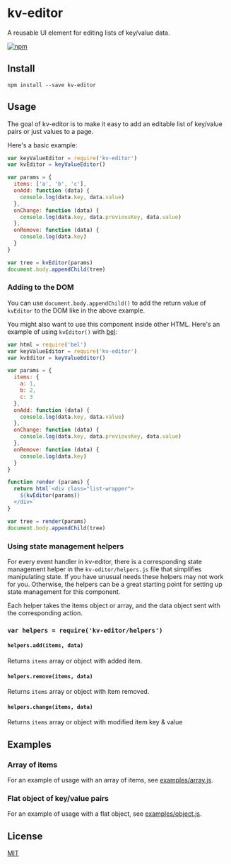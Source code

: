 # kv-editor

A reusable UI element for editing lists of key/value data.

[![npm](https://img.shields.io/npm/v/kv-editor.svg)](http://npmjs.com/kv-editor)

## Install

```
npm install --save kv-editor
```

## Usage

The goal of kv-editor is to make it easy to add an editable list of key/value pairs or just values to a page.

Here's a basic example:

```js
var keyValueEditor = require('kv-editor')
var kvEditor = keyValueEditor()

var params = {
  items: ['a', 'b', 'c'],
  onAdd: function (data) {
    console.log(data.key, data.value)
  },
  onChange: function (data) {
    console.log(data.key, data.previousKey, data.value)
  },
  onRemove: function (data) {
    console.log(data.key)
  }
}

var tree = kvEditor(params)
document.body.appendChild(tree)
```

### Adding to the DOM

You can use `document.body.appendChild()` to add the return value of `kvEditor` to the DOM like in the above example.

You might also want to use this component inside other HTML. Here's an example of using `kvEditor()` with [bel](https://github.com/shama/bel):

```js
var html = require('bel')
var keyValueEditor = require('kv-editor')
var kvEditor = keyValueEditor()

var params = {
  items: {
    a: 1,
    b: 2,
    c: 3
  },
  onAdd: function (data) {
    console.log(data.key, data.value)
  },
  onChange: function (data) {
    console.log(data.key, data.previousKey, data.value)
  },
  onRemove: function (data) {
    console.log(data.key)
  }
}

function render (params) {
  return html`<div class="list-wrapper">
    ${kvEditor(params)}
  </div>`
}

var tree = render(params)
document.body.appendChild(tree)
```

### Using state management helpers

For every event handler in kv-editor, there is a corresponding state management helper in the `kv-editor/helpers.js` file that simplifies manipulating state. If you have unusual needs these helpers may not work for you. Otherwise, the helpers can be a great starting point for setting up state management for this component.

Each helper takes the items object or array, and the data object sent with the corresponding action.

### `var helpers = require('kv-editor/helpers')`

#### `helpers.add(items, data)`
Returns `items` array or object with added item.

#### `helpers.remove(items, data)`
Returns `items` array or object with item removed.

#### `helpers.change(items, data)`
Returns `items` array or object with modified item key & value

## Examples

### Array of items
For an example of usage with an array of items, see [examples/array.js](examples/array.js).

### Flat object of key/value pairs
For an example of usage with a flat object, see [examples/object.js](examples/object.js).


## License
[MIT](LICENSE.md)
